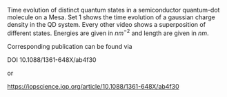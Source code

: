 Time evolution of distinct quantum states in a semiconductor quantum-dot molecule on a Mesa. Set 1 shows the time evolution of a gaussian charge density in the QD system.
Every other video shows a superposition of different states. Energies are given in $nm^{-2}$ and length are given in $nm$.

Corresponding publication can be found via 

DOI 10.1088/1361-648X/ab4f30

or

https://iopscience.iop.org/article/10.1088/1361-648X/ab4f30

